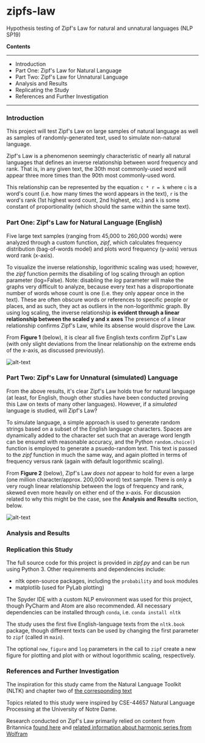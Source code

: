 # zipfs-law
Hypothesis testing of Zipf's Law for natural and unnatural languages (NLP SP19)

**Contents**

_____

* Introduction
* Part One: Zipf's Law for Natural Language
* Part Two: Zipf's Law for Unnatural Language
* Analysis and Results
* Replicating the Study
* References and Further Investigation

_____



### Introduction

This project will test Zipf's Law on large samples of natural language as well
as samples of randomly-generated text, used to simulate non-natural language.

Zipf's Law is a phenomenon seemingly characteristic of nearly all natural
languages that defines an inverse relationship between word frequency and rank. 
That is, in any given text, the 30th most commonly-used word will appear
three more times than the 90th most commonly-used word.

This relationship can be represented by the equation ``c * r = k`` where ``c`` is
a word's count (i.e. how many times the word appears in the text), ``r`` is the
word's rank (1st highest word count, 2nd highest, etc.) and ``k`` is some constant
of proportionality (which should the same within the same text).



### Part One: Zipf's Law for Natural Language (English)

Five large text samples (ranging from 45,000 to 260,000 words) were analyzed
through a custom function, _zipf_, which calculates frequency distribution
(bag-of-words model) and plots word frequency (y-axis) versus word rank (x-axis).

To visualize the inverse relationship, logorithmic scaling was used; however,
the _zipf_ function permits the disabiling of log scaling through an option parameter
(log=False). Note: disabling the _log_ parameter will make the graphs very
difficult to analyze, because every text has a disproportionate number of words
whose count is one (i.e. they only appear once in the text). These are often obscure
words or references to specific people or places, and as such, they act as outliers
in the non-logorithmic graph. By using log scaling, the inverse relationship
**is evident through a linear relationship between the scaled y and x axes**
The presence of a linear relationship confirms Zipf's Law, while its absense 
would disprove the Law.

From **Figure 1** (below), it is clear all five English texts confirm Zipf's Law
(with only slight deviations from the linear relationship on the extreme ends of
the x-axis, as discussed previously).

![alt-text](https://github.com/scattana/zipfs-law/blob/master/fig2.png "Figure 1: Zipf's Law for Natural Language Samples")

### Part Two: Zipf's Law for Unnatural (simulated) Language

From the above results, it's clear Zipf's Law holds true for natural language
(at least, for English, though other studies have been conducted proving this Law
on texts of many other languages). However, if a _simulated_ language is studied,
will Zipf's Law?

To simulate language, a simple approach is used to generate random strings based
on a subset of the English language characters. Spaces are dynamically added to the
character set such that an average word length can be ensured with reasonable accuracy,
and the Python `random.choice()` function is employed to generate a psuedo-random
text. This text is passed to the _zipf_ function in much the same way, and again
plotted in terms of frequency versus rank (again with default logorithmic scaling).

From **Figure 2** (below), Zipf's Law _does not_ appear to hold for even a large
(one million character/approx. 200,000 word) text sample. There is only a very rough
linear relationship between the logs of frequency and rank, skewed even more heavily
on either end of the x-axis. For discussion related to why this might be the case,
see the **Analysis and Results** section, below.

![alt-text](https://github.com/scattana/zipfs-law/blob/master/fig1.png "Figure 2: Zipf's Law for Non-Natural Language Samples")

### Analysis and Results




### Replication this Study

The full source code for this project is provided in _zipf.py_ and can be run
using Python 3. Other requirements and dependencies include:
* nltk open-source packages, including the `probability` and `book` modules
* matplotlib (used for PyLab plotting)

The Spyder IDE with a custom NLP environment was used for this project, though
PyCharm and Atom are also recommended. All necessary dependencies can be installed
through `conda`, i.e. `conda install nltk`

The study uses the first five English-language texts from the `nltk.book` package,
though different texts can be used by changing the first parameter to `zipf` (called
in `main`).

The optional `new_figure` and `log` parameters in the call to `zipf` create a new figure
for plotting and plot with or without logorithmic scaling, respectively.


### References and Further Investigation

The inspiration for this study came from the Natural Language Toolkit (NLTK) and 
chapter two of [the corresponding text](https://www.nltk.org/book)

Topics related to this study were inspired by CSE-44657 Natural Language Processing
at the University of Notre Dame.

Research conducted on Zipf's Law primarily relied on content from Britannica
[found here](https://www.britannica.com/topic/Zipfs-law) and [related information
about harmonic series from Wolfram](http://mathworld.wolfram.com/ZipfsLaw.html)



